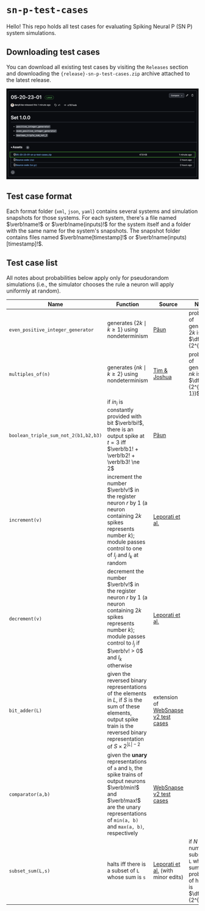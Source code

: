 # `sn-p-test-cases`

Hello! This repo holds all test cases for evaluating Spiking Neural P (SN P) system simulations.

## Downloading test cases

You can download all existing test cases by visiting the `Releases` section and downloading the `{release}-sn-p-test-cases.zip` archive attached to the latest release.

<img src="assets/downloading_test_cases_sample.png" />

## Test case format

Each format folder (`xml`, `json`, `yaml`) contains several systems and simulation snapshots for those systems. For each system, there's a file named $`\verb!name!`$ or $`\verb!name(inputs)!`$ for the system itself and a folder with the same name for the system's snapshots. The snapshot folder contains files named $`\verb!name[timestamp]!`$ or $`\verb!name(inputs)[timestamp]!`$.

## Test case list

All notes about probabilities below apply only for pseudorandom simulations (i.e., the simulator chooses the rule a neuron will apply uniformly at random).

| Name                                 | Function                                                                                                                                                                                                            | Source                                                                                                                | Notes                                                                                                         |
| ------------------------------------ | ------------------------------------------------------------------------------------------------------------------------------------------------------------------------------------------------------------------- | --------------------------------------------------------------------------------------------------------------------- | ------------------------------------------------------------------------------------------------------------- |
| `even_positive_integer_generator`    | generates $`\{2k\mid k \ge 1\}`$ using nondeterminism                                                                                                                                                               | [Păun](https://cs.ioc.ee/yik/schools/win2007/paun/snppalmse.pdf)                                                      | probability of generating $`2k`$ is $`\dfrac{1}{2^{k}}`$                                                      |
| `multiples_of(n)`                    | generates $`\{nk \mid k \ge 2\}`$ using nondeterminism                                                                                                                                                              | [Tim & Joshua](https://docs.google.com/presentation/d/15zhdrcK5ZtFU0zP1N9stn14LsU8OclwDBRu7bYUCXCk/edit#slide=id.p)   | probability of generating $`nk`$ is $`\dfrac{1}{2^{k-1}}`$                                                    |
| `boolean_triple_sum_not_2(b1,b2,b3)` | if $`in_{i}`$ is constantly provided with bit $`\verb!bi!`$, there is an output spike at $`t = 3`$ iff $`\verb!b1! + \verb!b2! + \verb!b3! \ne 2`$                                                                  | [Păun](https://cs.ioc.ee/yik/schools/win2007/paun/snppalmse.pdf)                                                      |                                                                                                               |
| `increment(v)`                       | increment the number $`\verb!v!`$ in the register neuron $`r`$ by $`1`$ (a neuron containing $`2k`$ spikes represents number $`k`$); module passes control to one of $`l_{j}`$ and $`l_{k}`$ at random              | [Leporati et al.](https://link.springer.com/article/10.1007/s11047-022-09917-y)                                       |                                                                                                               |
| `decrement(v)`                       | decrement the number $`\verb!v!`$ in the register neuron $`r`$ by $`1`$ (a neuron containing $`2k`$ spikes represents number $`k`$); module passes control to $`l_{j}`$ if $`\verb!v! > 0`$ and $`l_{k}`$ otherwise | [Leporati et al.](https://link.springer.com/article/10.1007/s11047-022-09917-y)                                       |                                                                                                               |
| `bit_adder(L)`                       | given the reversed binary representations of the elements in $`L`$, if $`S`$ is the sum of these elements, output spike train is the reversed binary representation of $`S \times 2^{\|L\| - 2}`$                   | extension of [WebSnapse v2 test cases](https://github.com/nccruel/websnapse_extended/tree/master/public/test-systems) |                                                                                                               |
| `comparator(a,b)`                    | given the **unary** representations of `a` and `b`, the spike trains of output neurons $`\verb!min!`$ and $`\verb!max!`$ are the unary representations of `min(a, b)` and `max(a, b)`, respectively                  | [WebSnapse v2 test cases](https://github.com/nccruel/websnapse_extended/tree/master/public/test-systems)              |                                                                                                               |
| `subset_sum(L,s)`                    | halts iff there is a subset of `L` whose sum is `s`                                                                                                                                                                 | [Leporati et al.](https://core.ac.uk/download/pdf/157763961.pdf) (with minor edits)                                   | if $`N`$ is the number of subsets of `L` whose sum is `s`, probability of halting is $`\dfrac{N}{2^{\|L\|}}`$ |
